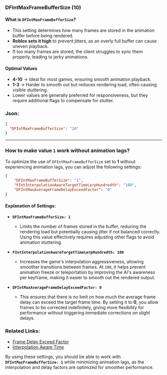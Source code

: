 ### **DFIntMaxFrameBufferSize (10)**  

#### What is `DFIntMaxFrameBufferSize`?  

- This setting determines how many frames are stored in the animation buffer before being rendered.  
- **Roblox sets it high** to prevent jitters, as an overly full buffer can cause uneven playback.  
- If too many frames are stored, the client struggles to sync them properly, leading to jerky animations.  

#### **Optimal Values**  
- **4-10** → Ideal for most games, ensuring smooth animation playback.  
- **1-3** → Harder to smooth out but reduces rendering load, often causing visible stuttering.  
- Lower values are generally preferred for responsiveness, but they require additional flags to compensate for stutter.  

### Json:
```json
{
  "DFIntMaxFrameBufferSize": "10"
}
```
---
### **How to make value `1` work without animation lags?**

To optimize the use of `DFIntMaxFrameBufferSize` set to **1** without experiencing animation lags, you can adjust the following settings:

```json
{
    "DFIntMaxFrameBufferSize": "1",
    "FIntInterpolationAwareTargetTimeLerpHundredth": "100",
    "DFIntMaxAverageFrameDelayExceedFactor": "0"
}
```

#### **Explanation of Settings:**

- **`DFIntMaxFrameBufferSize: 1`**  
  - Limits the number of frames stored in the buffer, reducing the rendering load but potentially causing jitter if not balanced correctly. Using this value effectively requires adjusting other flags to avoid animation stuttering.

- **`FIntInterpolationAwareTargetTimeLerpHundredth: 100`**  
  - Increases the game's interpolation aggressiveness, allowing smoother transitions between frames. At `100`, it helps prevent animation freeze or teleportation by improving the AI's awareness per keyframe, making it easier to smooth out the rendered output.

- **`DFIntMaxAverageFrameDelayExceedFactor: 0`**  
  - This ensures that there is no limit on how much the average frame delay can exceed the target frame time. By setting it to **0**, you allow frames to be corrected indefinitely, giving more flexibility for performance without triggering immediate corrections on slight delays.

### **Related Links:**

- [Frame Delay Exceed Factor](https://github.com/Fast-Flags/FFlags-Explanations/blob/main/Graphics%20FFlags/Frame%20Delay%20Exceed%20Factor.md)  
- [Interpolation Aware Time](https://github.com/Fast-Flags/FFlags-Explanations/blob/main/Interpolation%20FFlags/Interpolation%20Aware%20Time.md)  

By using these settings, you should be able to work with **`DFIntMaxFrameBufferSize: 1`** while minimizing animation lags, as the interpolation and delay factors are optimized for smoother performance.
